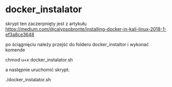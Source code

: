 # docker_instalator

skrypt ten zaczerpnięty jest z artykułu https://medium.com/@calypsobronte/installing-docker-in-kali-linux-2018-1-ef3a8ce3648

po ściągnięciu należy przejść do folderu docker_instaltor i wykonać komende

chmod u+x docker_instalator.sh

a następnie uruchomić skrypt:

./docker_instalator.sh

